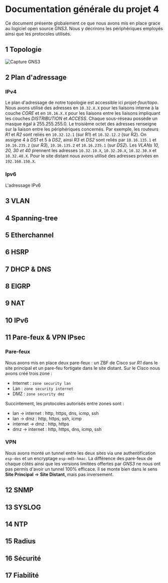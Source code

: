 # Documentation générale du projet 4

Ce document présente globalement ce que nous avons mis en place grace au logiciel open source *GNS3*. Nous y décrirons les périphériques employés ainsi que les protocoles utilisés.

## 1 Topologie

![Capture GNS3](https://github.com/reseau-2020/projet-four/tree/master/topo/topologie.png?raw=True)

## 2 Plan d'adressage
### IPv4
Le plan d'adressage de notre topologie est accessible ici *projet-four/topo*. Nous avons utilisé des adresses en `10.32.X.X` pour les liaisons interne à la couche *CORE* et en `10.16.X.X` pour les liaisons entre les liaisons impliquant les couches *DISTRIBUTION* et *ACCESS*. Chaque sous-réseau possède un masque égal à 255.255.255.0. Le troisième octet des adresses renseigne sur la liaison entre les périphériques concernés. Par exemple, les routeurs *R1* et *R2* sont reliés en `10.32.12.1` (sur R1) et `10.32.12.2` (sur R2). On assigne 4 à *DS1* et 5 à *DS2*, ainsi *R3* et *DS2* sont reliés par `10.16.135.1` et `10.16.235.2` (sur *R3*), `10.16.135.2` et `10.16.235.1` (sur *DS2*).
Les *VLANs 10, 20, 30 et 40* prennent les adresses `10.32.10.X`, `10.32.20.X`, `10.32.30.X` et `10.32.40.X`.
Pour le site distant nous avons utilisé des adresses privées en `192.168.150.X`.

### Ipv6
L'adressage IPv6

## 3 VLAN
## 4 Spanning-tree
## 5 Etherchannel
## 6 HSRP
## 7 DHCP & DNS
## 8 EIGRP
## 9 NAT
## 10 IPv6
## 11 Pare-feux & VPN IPsec
### Pare-feux
Nous avons mis en place deux pare-feux : un ZBF de Cisco sur *R1* dans le site principal et un pare-feu fortigate dans le site distant.
Sur le Cisco nous avons créé trois zone :
- Internet : `zone security lan`
- Lan : `zone security internet`
- DMZ : `zone security dmz`

Succintement, les protocoles autorisés entre zones sont : 
- lan -> internet :  http, https, dns, icmp, ssh
- lan -> dmz : http, https, ssh, icmp
- internet -> dmz : http, https
- dmz -> internet :  http, https, dns, icmp, ssh
 
### VPN
Nous avons monté un tunnel entre les deux sites via une authentification `esp-des` et un encryptage `esp-md5-hmac`. La différence des pare-feux de chaque côtés ainsi que les versions limitées offertes par *GNS3* ne nous ont pas permis d'avoir un tunnel 100% efficace. Il se monte bien dans le sens **Site Principal** => **Site Distant**, mais pas inversement.

## 12 SNMP
## 13 SYSLOG
## 14 NTP
## 15 Radius
## 16 Sécurité
## 17 Fiabilité

